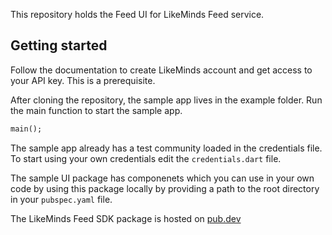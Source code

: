 This repository holds the Feed UI for LikeMinds Feed service.

## Getting started

Follow the documentation to create LikeMinds account and get access to your API key. This is a prerequisite.

After cloning the repository, the sample app lives in the example folder. Run the main function to start the sample app.

```dart
main();
```

The sample app already has a test community loaded in the credentials file. To start using your own credentials edit the `credentials.dart` file.

The sample UI package has componenets which you can use in your own code by using this package locally by providing a path to the root directory in your `pubspec.yaml` file.

The LikeMinds Feed SDK package is hosted on [pub.dev](https://pub.dev/packages/likeminds_feed)
